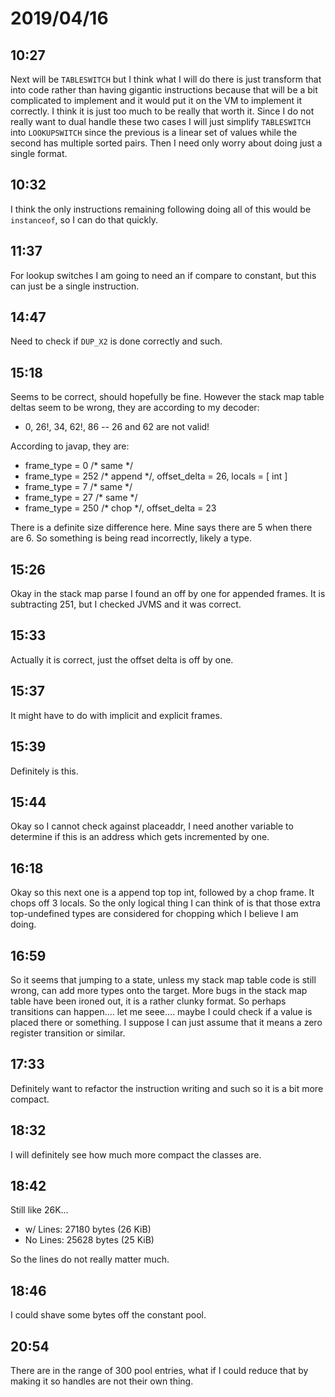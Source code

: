 # 2019/04/16

## 10:27

Next will be `TABLESWITCH` but I think what I will do there is just transform
that into code rather than having gigantic instructions because that will be
a bit complicated to implement and it would put it on the VM to implement it
correctly. I think it is just too much to be really that worth it. Since I do
not really want to dual handle these two cases I will just simplify
`TABLESWITCH` into `LOOKUPSWITCH` since the previous is a linear set of values
while the second has multiple sorted pairs. Then I need only worry about doing
just a single format.

## 10:32

I think the only instructions remaining following doing all of this would be
`instanceof`, so I can do that quickly.

## 11:37

For lookup switches I am going to need an if compare to constant, but this can
just be a single instruction.

## 14:47

Need to check if `DUP_X2` is done correctly and such.

## 15:18

Seems to be correct, should hopefully be fine. However the stack map table
deltas seem to be wrong, they are according to my decoder:

 * 0, 26!, 34, 62!, 86 -- 26 and 62 are not valid!

According to javap, they are:

 * frame_type = 0 /* same */
 * frame_type = 252 /* append */, offset_delta = 26, locals = [ int ]
 * frame_type = 7 /* same */
 * frame_type = 27 /* same */
 * frame_type = 250 /* chop */, offset_delta = 23

There is a definite size difference here. Mine says there are 5 when there
are 6. So something is being read incorrectly, likely a type.

## 15:26

Okay in the stack map parse I found an off by one for appended frames. It
is subtracting 251, but I checked JVMS and it was correct.

## 15:33

Actually it is correct, just the offset delta is off by one.

## 15:37

It might have to do with implicit and explicit frames.

## 15:39

Definitely is this.

## 15:44

Okay so I cannot check against placeaddr, I need another variable to
determine if this is an address which gets incremented by one.

## 16:18

Okay so this next one is a append top top int, followed by a chop frame. It
chops off 3 locals. So the only logical thing I can think of is that those
extra top-undefined types are considered for chopping which I believe I am
doing.

## 16:59

So it seems that jumping to a state, unless my stack map table code is still
wrong, can add more types onto the target. More bugs in the stack map table
have been ironed out, it is a rather clunky format. So perhaps transitions can
happen.... let me seee.... maybe I could check if a value is placed there or
something. I suppose I can just assume that it means a zero register
transition or similar.

## 17:33

Definitely want to refactor the instruction writing and such so it is a bit
more compact.

## 18:32

I will definitely see how much more compact the classes are.

## 18:42

Still like 26K...

 * w/ Lines: 27180 bytes (26 KiB)
 * No Lines: 25628 bytes (25 KiB)

So the lines do not really matter much.

## 18:46

I could shave some bytes off the constant pool.

## 20:54

There are in the range of 300 pool entries, what if I could reduce that by
making it so handles are not their own thing.
